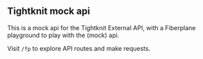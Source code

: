 ## Tightknit mock api

This is a mock api for the Tightknit External API, with a Fiberplane playground to play with the (mock) api.

Visit `/fp` to explore API routes and make requests.
